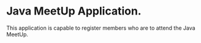 # Java MeetUp Application.

This application is capable to register members who are to attend the Java MeetUp.
